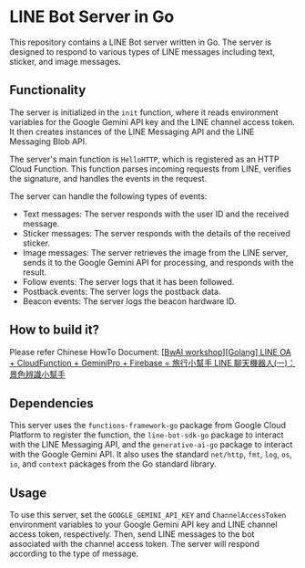 # LINE Bot Server in Go

This repository contains a LINE Bot server written in Go. The server is designed to respond to various types of LINE messages including text, sticker, and image messages.

## Functionality

The server is initialized in the `init` function, where it reads environment variables for the Google Gemini API key and the LINE channel access token. It then creates instances of the LINE Messaging API and the LINE Messaging Blob API.

The server's main function is `HelloHTTP`, which is registered as an HTTP Cloud Function. This function parses incoming requests from LINE, verifies the signature, and handles the events in the request.

The server can handle the following types of events:

- Text messages: The server responds with the user ID and the received message.
- Sticker messages: The server responds with the details of the received sticker.
- Image messages: The server retrieves the image from the LINE server, sends it to the Google Gemini API for processing, and responds with the result.
- Follow events: The server logs that it has been followed.
- Postback events: The server logs the postback data.
- Beacon events: The server logs the beacon hardware ID.

## How to build it?

Please refer Chinese HowTo Document: [[BwAI workshop][Golang] LINE OA + CloudFunction + GeminiPro + Firebase = 旅行小幫手 LINE 聊天機器人(一)： 景色辨識小幫手](https://www.evanlin.com/linebot-cloudfunc-firebase-gemini-workshop/)

## Dependencies

This server uses the `functions-framework-go` package from Google Cloud Platform to register the function, the `line-bot-sdk-go` package to interact with the LINE Messaging API, and the `generative-ai-go` package to interact with the Google Gemini API. It also uses the standard `net/http`, `fmt`, `log`, `os`, `io`, and `context` packages from the Go standard library.

## Usage

To use this server, set the `GOOGLE_GEMINI_API_KEY` and `ChannelAccessToken` environment variables to your Google Gemini API key and LINE channel access token, respectively. Then, send LINE messages to the bot associated with the channel access token. The server will respond according to the type of message.
